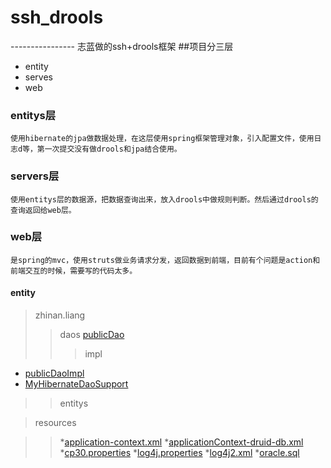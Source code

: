 # ssh_drools
----------------  志蓝做的ssh+drools框架
##项目分三层
* entity
* serves
* web

###  entitys层
    使用hibernate的jpa做数据处理，在这层使用spring框架管理对象，引入配置文件，使用日志d等，第一次提交没有做drools和jpa结合使用。
### servers层
    使用entitys层的数据源，把数据查询出来，放入drools中做规则判断。然后通过drools的查询返回给web层。
### web层
    是spring的mvc，使用struts做业务请求分发，返回数据到前端，目前有个问题是action和前端交互的时候，需要写的代码太多。
    
#### entity
> zhinan.liang
>> daos
    [publicDao](http://blog.csdn.net/guodongxiaren "do的公共方法")
>>> impl
* [publicDaoImpl](http://blog.csdn.net/guodongxiaren "dao的公共方法的实现")
* [MyHibernateDaoSupport](http://blog.csdn.net/guodongxiaren "dao公共方法实现所需要的，为了实现注解")

>> entitys

> resources

>>*[application-context.xml](http://blog.csdn.net/guodongxiaren "spring的主要配置文件，导入其他配置文件")
>>*[applicationContext-druid-db.xml](http://blog.csdn.net/guodongxiaren "数据库，事务处理的配置文件")
>>*[cp30.properties](http://blog.csdn.net/guodongxiaren "数据库配置信息")
>>*[log4j.properties](http://blog.csdn.net/guodongxiaren "日志配置文件，")
>>*[log4j2.xml](http://blog.csdn.net/guodongxiaren "日志配置文件，暂时不可以使用")
>>*[oracle.sql](http://blog.csdn.net/guodongxiaren "数据库插入语句，添加数据")


